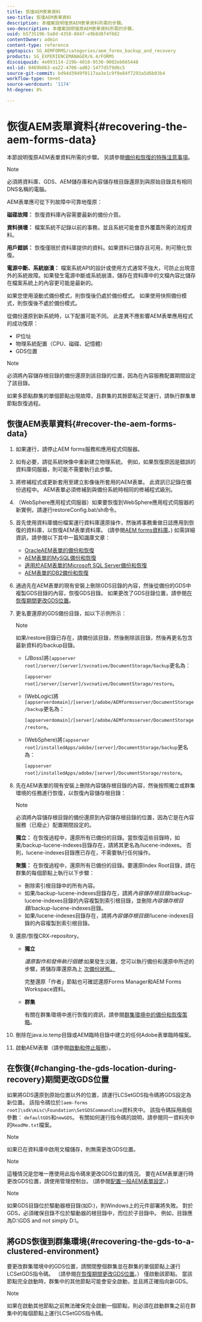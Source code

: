 ```yaml
---
title: 恢復AEM表單資料
seo-title: 恢復AEM表單資料
description: 本檔案說明復原AEM表單資料所需的步驟。
seo-description: 本檔案說明復原AEM表單資料所需的步驟。
uuid: b5735196-5a8d-4358-884f-e9b8d8f4f682
contentOwner: admin
content-type: reference
geptopics: SG_AEMFORMS/categories/aem_forms_backup_and_recovery
products: SG_EXPERIENCEMANAGER/6.4/FORMS
discoiquuid: 4e093114-219b-4018-9530-9002eb665448
exl-id: 8469b063-ea22-4706-ad02-1477d5f9d6c5
source-git-commit: bd94d3949f0117aa3e1c9f0e84f7293a5d6b03b4
workflow-type: tm+mt
source-wordcount: '1174'
ht-degree: 0%

---
```


# 恢復AEM表單資料{#recovering-the-aem-forms-data}

本節說明復原AEM表單資料所需的步驟。 另請參閱[備份和恢復的特殊注意事項](/help/forms/using/admin-help/backup-recovery-strategy-aem-forms.md#special-considerations-for-backup-and-recovery)。

>[!NOTE]
>
>必須將資料庫、GDS、AEM儲存庫和內容儲存根目錄還原到與原始目錄具有相同DNS名稱的電腦。

AEM表單應可從下列故障中可靠地復原：

**磁碟故障：** 恢復資料庫內容需要最新的備份介質。

**資料損壞：** 檔案系統不記錄以前的事務，並且系統可能會意外覆蓋所需的流程資料。

**用戶錯誤：** 恢復僅限於資料庫提供的資料。如果資料已儲存且可用，則可簡化恢復。

**電源中斷、系統崩潰：** 檔案系統API的設計或使用方式通常不強大，可防止出現意外的系統故障。如果發生電源中斷或系統崩潰，儲存在資料庫中的文檔內容比儲存在檔案系統上的內容更可能是最新的。

如果您使用滾動式備份模式，則恢復後仍處於備份模式。 如果使用快照備份模式，則恢復後不處於備份模式。

從備份還原到新系統時，以下配置可能不同。 此差異不應影響AEM表單應用程式的成功復原：

* IP位址
* 物理系統配置（CPU、磁碟、記憶體）
* GDS位置

>[!NOTE]
>
>必須將內容儲存根目錄的備份還原到該目錄的位置，因為在內容服務配置期間設定了該目錄。

如果多節點群集的單個節點出現故障，且群集的其餘節點正常運行，請執行群集單節點恢復過程。

## 恢復AEM表單資料{#recover-the-aem-forms-data}

1. 如果運行，請停止AEM forms服務和應用程式伺服器。
1. 如有必要，請從系統映像中重新建立物理系統。 例如，如果恢復原因是錯誤的資料庫伺服器，則可能不需要執行此步驟。
1. 將修補程式或更新套用至建立影像後所套用的AEM表單。 此資訊已記錄在備份過程中。 AEM表單必須修補到與備份系統時相同的修補程式級別。
1. （WebSphere應用程式伺服器）如果要恢復到WebSphere應用程式伺服器的新實例，請運行restoreConfig.bat/sh命令。
1. 首先使用資料庫備份檔案運行資料庫還原操作，然後將事務重做日誌應用到恢復的資料庫，以恢復AEM表單資料庫。 (請參閱[AEM forms資料庫](/help/forms/using/admin-help/files-back-recover.md#aem-forms-database)。) 如需詳細資訊，請參閱以下其中一篇知識庫文章：

   * [OracleAEM表單的備份和恢復](https://www.adobe.com/go/kb403624)
   * [AEM表單的MySQL備份和恢復](https://www.adobe.com/go/kb403625)
   * [適用於AEM表單的Microsoft SQL Server備份和恢復](https://www.adobe.com/go/kb403623)
   * [AEM表單的DB2備份和恢復](https://www.adobe.com/go/kb403626)

1. 通過先在AEM表單的現有安裝上刪除GDS目錄的內容，然後從備份的GDS中複製GDS目錄的內容，恢復GDS目錄。 如果更改了GDS目錄位置，請參閱[在恢復期間更改GDS位置](recovering-aem-forms-data.md#changing-the-gds-location-during-recovery)。
1. 更名要還原的GDS備份目錄，如以下示例所示：

   >[!NOTE]
   >
   >如果/restore目錄已存在，請備份該目錄，然後刪除該目錄，然後再更名包含最新資料的/backup目錄。

   * (JBoss)將`[appserver root]/server/[server]/svcnative/DocumentStorage/backup`更名為：

      `[appserver root]/server/[server]/svcnative/DocumentStorage/restore`。

   * (WebLogic)將`[appserverdomain]/[server]/adobe/AEMformsserver/DocumentStorage/backup`更名為：

      `[appserverdomain]/[server]/adobe/AEMformsserver/DocumentStorage/restore`。

   * (WebSphere)將`[appserver root]/installedApps/adobe/[server]/DocumentStorage/backup`更名為：

      `[appserver root]/installedApps/adobe/[server]/DocumentStorage/restore`。

1. 先在AEM表單的現有安裝上刪除內容儲存根目錄的內容，然後按照獨立或群集環境的任務進行恢復，以恢復內容儲存根目錄：

   >[!NOTE]
   >
   >必須將內容儲存根目錄的備份還原到內容儲存根目錄的位置，因為它是在內容服務（已廢止）配置期間設定的。

   **獨立：** 在恢復過程中，還原所有已備份的目錄。當恢復這些目錄時，如果/backup-lucene-indexes目錄存在，請將其更名為/lucene-indexes。 否則，lucene-indexes目錄應已存在，不需要執行任何操作。

   **聚簇：** 在恢復過程中，還原所有已備份的目錄。要還原Index Root目錄，請在群集的每個節點上執行以下步驟：

   * 刪除索引根目錄中的所有內容。
   * 如果/backup-lucene-indexes目錄存在，請將&#x200B;*內容儲存根目錄*/backup-lucene-indexes目錄的內容複製到索引根目錄，並刪除&#x200B;*內容儲存根目錄*/backup-lucene-indexes目錄。
   * 如果/lucene-indexes目錄存在，請將&#x200B;*內容儲存根目錄*/lucene-indexes目錄的內容複製到索引根目錄。

1. 還原/恢復CRX-repository。

   * **獨立**

      *還原製作和發佈執行個體*:如果發生災難，您可以執行備份和還原中所述的步驟，將儲存庫還原為上 [次備份狀態。](https://docs.adobe.com/docs/en/crx/current/administering/backup_and_restore.html)

      完整還原「作者」節點也可確認還原Forms Manager和AEM Forms Workspace資料。

   * **群集**

      有關在群集環境中進行恢復的資訊，請參閱[群集環境中的備份和恢復策略](/help/forms/using/admin-help/strategy-backup-restore-clustered-environment.md#strategy-for-backup-and-restore-in-a-clustered-environment)。

1. 刪除在java.io.temp目錄或AEM臨時目錄中建立的任何Adobe表單臨時檔案。
1. 啟動AEM表單（請參閱[啟動和停止服務](/help/forms/using/admin-help/starting-stopping-services.md#starting-and-stopping-services)）<!-- BROKEN LINK and the application server(s) (see [Maintaining the Application Server](/forms/using/admin-help/topics/maintaining-the-application-server.md))-->。

## 在恢復{#changing-the-gds-location-during-recovery}期間更改GDS位置

如果將GDS還原到原始位置以外的位置，請運行LCSetGDS指令碼將GDS設定為新位置。 該指令碼位於`[aem-forms root]\sdk\misc\Foundation\SetGDSCommandline`資料夾中。 該指令碼採用兩個參數： `defaultGDS`和`newGDS`。 有關如何運行指令碼的說明，請參閱同一資料夾中的`ReadMe.txt`檔案。

>[!NOTE]
>
>如果已在資料庫中啟用文檔儲存，則無需更改GDS位置。

>[!NOTE]
>
>這種情況是您唯一應使用此指令碼來更改GDS位置的情況。 要在AEM表單運行時更改GDS位置，請使用管理控制台。 (請參閱[配置一般AEM表單設定](/help/forms/using/admin-help/configure-general-aem-forms-settings.md#configure-general-aem-forms-settings)。)

>[!NOTE]
>
>如果GDS目錄位於驅動器根目錄(如D:\)，則Windows上的元件部署將失敗。 對於GDS，必須確保目錄不位於驅動器的根目錄中，而位於子目錄中。 例如，目錄應為D:\GDS and not simply D:\。

## 將GDS恢復到群集環境{#recovering-the-gds-to-a-clustered-environment}

要更改群集環境中的GDS位置，請關閉整個群集並在群集的單個節點上運行LCSetGDS指令碼。 （請參閱[在恢復期間更改GDS位置](recovering-aem-forms-data.md#changing-the-gds-location-during-recovery)。） 僅啟動該節點。 當該節點完全啟動時，群集中的其他節點可能會安全啟動，並且將正確指向新GDS。

>[!NOTE]
>
>如果在啟動其他節點之前無法確保完全啟動一個節點，則必須在啟動群集之前在群集中的每個節點上運行LCSetGDS指令碼。
